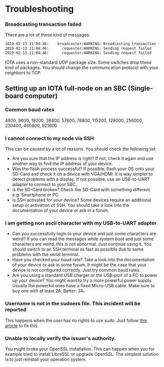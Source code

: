 # Troubleshooting

### Broadcasting transaction failed

There are a lot of these kind of messages:

```bash
2019-02-13 11:04:46:    broadcaster:WARNING: Broadcasting transaction failed
2019-02-13 11:04:46:      requester:WARNING: Sending request failed
2019-02-13 11:04:46:      requester:WARNING: Sending request failed
```

IOTA uses a non-standard UDP package size. Some switches drop these kind of packages. 
You should change the communication protocol with your neighbors to TCP.

## Setting up an IOTA full-node on an SBC (Single-board computer)

### Common baud rates

4800, 9600, 19200, 38400, 57600, 76800, 115200, 128000, 256000,  230400, 460800, 921600

### I cannot connect to my node via SSH

This can be caused by a lot of reasons. You should check the following list:
- Are you sure that the IP address is right? 
If not, check it again and use another way to find the IP address of your device.
- Was the flash process successful? 
If possible, flash your OS onto your SD-Card and check it on a device with VGA/HDMI.
It is way simpler to detect problems with a display. 
If not possible, use an USB-to-UART adapter to connect to your SBC.
- Is the SD-Card broken? Check the SD-Card with something different. e.g. Smartphone or PC.
- Is SSH activated for your device? 
Some devices require an additional setup or activation of SSH. 
You should take a look into the documentation of your device or ask in a forum.

### I am getting non ascii character with my USB-to-UART adapter

- Can you successfully login to your device and just some characters are weird? 
If you can read the messages while system boot and just some characters are weird, this is not abnormal. 
Just continue using it. You should switch to an SSH terminal as fast as possible 
due to some problems with the serial terminal.
- Have you checked your baud rate? 
Take a look into the documentation of your device or ask in some forum. 
It might be the case that your device is not configured correctly. Just try common baud rates.
- Are you using a standard USB charger or the USB-port of a PC to power up your device?
You might want to try a more powerful power supply. Usually the powerful ones have a fixed Micro-USB cable.
Make sure to buy one with at least 2A. Better: 3A.

### Username is not in the sudoers file. This incident will be reported

This happens when the user has no rights to use sudo. Just follow [this article](https://www.tecmint.com/fix-user-is-not-in-the-sudoers-file-the-incident-will-be-reported-ubuntu/) to fix this.

### Unable to locally verify the issuer's authority.

You might broke your OpenSSL installation. This can happen when you for example tried to install LibreSSL or upgrade OpenSSL.
The simplest solution is to just reinstall your operation system.